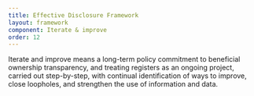 ```yaml
---
title: Effective Disclosure Framework
layout: framework
component: Iterate & improve
order: 12
---
```


Iterate and improve means a long-term policy commitment to beneficial ownership transparency, and treating registers as an ongoing project, carried out step-by-step, with continual identification of ways to improve, close loopholes, and strengthen the use of information and data.